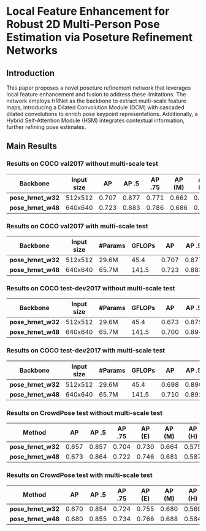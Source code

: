 # Local Feature Enhancement for Robust 2D Multi-Person Pose Estimation via Poseture Refinement Networks

## Introduction
This paper proposes a novel poseture refinement network that leverages local feature enhancement and fusion to address these limitations. The network employs HRNet as the backbone to extract multi-scale feature maps, introducing a Dilated Convolution Module (DCM) with cascaded dilated convolutions to enrich pose keypoint representations. Additionally, a Hybrid Self-Attention Module (HSM) integrates contextual information, further refining pose estimates.

		
## Main Results
### Results on COCO val2017 without multi-scale test
| Backbone | Input size | AP | AP .5 | AP .75 | AP (M) | AP (L) | AR | AR .5 | AR .75 | AR (M) | AR (L) |
|--------------------|------------|-------|-------|--------|--------|--------|-------|-------|--------|--------|--------|
| **pose_hrnet_w32** |  512x512 | 0.707 | 0.877 | 0.771 | 0.662 | 0.778 | 0.759 | 0.913 | 0.813 | 0.705 | 0.836 |
| **pose_hrnet_w48** |  640x640 | 0.723 | 0.883 | 0.786 | 0.686 | 0.786 | 0.777 | 0.924 | 0.832 | 0.728 | 0.849 |

### Results on COCO val2017 with multi-scale test
| Backbone | Input size | #Params | GFLOPs | AP | AP .5 | AP .75 | AP (M) | AP (L) | AR | AR .5 | AR .75 | AR (M) | AR (L) |
|--------------------|------------|---------|--------|-------|-------|--------|--------|--------|-------|-------|--------|--------|--------|
| **pose_hrnet_w32** |  512x512 | 29.6M   | 45.4 | 0.707 | 0.877 | 0.771 | 0.662 | 0.778 | 0.759 | 0.913 | 0.813 | 0.705 | 0.836 |
| **pose_hrnet_w48** |  640x640 | 65.7M   | 141.5 | 0.723 | 0.883 | 0.786 | 0.686 | 0.786 | 0.777 | 0.924 | 0.832 | 0.728 | 0.849 |

### Results on COCO test-dev2017 without multi-scale test
| Backbone | Input size | #Params | GFLOPs | AP | AP .5 | AP .75 | AP (M) | AP (L) | AR | AR .5 | AR .75 | AR (M) | AR (L) |
|--------------------|------------|---------|--------|-------|-------|--------|--------|--------|-------|-------|--------|--------|--------|
| **pose_hrnet_w32** |  512x512 | 29.6M   | 45.4 | 0.673 | 0.879 | 0.741 | 0.615 | 0.761 | 0.724 | 0.908 | 0.782 | 0.654 | 0.819 |
| **pose_hrnet_w48** |  640x640 | 65.7M   | 141.5 | 0.700 | 0.894 | 0.773 | 0.657 | 0.769 | 0.754 | 0.927 | 0.816 | 0.697 | 0.832 |

### Results on COCO test-dev2017 with multi-scale test
| Backbone | Input size | #Params | GFLOPs | AP | AP .5 | AP .75 | AP (M) | AP (L) | AR | AR .5 | AR .75 | AR (M) | AR (L) |
|--------------------|------------|---------|--------|-------|-------|--------|--------|--------|-------|-------|--------|--------|--------|
| **pose_hrnet_w32** |  512x512 | 29.6M   | 45.4 | 0.698 | 0.890 | 0.766 | 0.652 | 0.765 | 0.751 | 0.924 | 0.811 | 0.695 | 0.828 |
| **pose_hrnet_w48** |  640x640 | 65.7M   | 141.5 | 0.710 | 0.892 | 0.780 | 0.671 | 0.769 | 0.767 | 0.932 | 0.830 | 0.715 | 0.839 |

### Results on CrowdPose test without multi-scale test
| Method             |    AP | AP .5 | AP .75 | AP (E) | AP (M) | AP (H) |
|--------------------|-------|-------|--------|--------|--------|--------|
| **pose_hrnet_w32** | 0.657 | 0.857 | 0.704 | 0.730 | 0.664 | 0.575 |
| **pose_hrnet_w48** | 0.673 | 0.864 | 0.722 | 0.746 | 0.681 | 0.587 |

### Results on CrowdPose test with multi-scale test
| Method             |    AP | AP .5 | AP .75 | AP (E) | AP (M) | AP (H) |
|--------------------|-------|-------|--------|--------|--------|--------|
| **pose_hrnet_w32** | 0.670 | 0.854 | 0.724 | 0.755 | 0.680 | 0.569 |
| **pose_hrnet_w48** | 0.680 | 0.855 | 0.734 | 0.766 | 0.688 | 0.584 |






